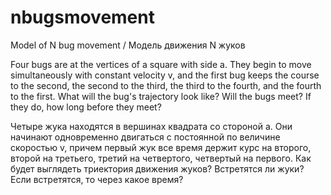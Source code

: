 # nbugsmovement
Model of N bug movement / Модель движения N жуков

Four bugs are at the vertices of a square with side a. They begin to move simultaneously with constant velocity v, and the first bug keeps the course to the second, the second to the third, the third to the fourth, and the fourth to the first.
What will the bug's trajectory look like? Will the bugs meet? If they do, how long before they meet?


Четыре жука находятся в вершинах квадрата со стороной а. Они начинают одновременно двигаться с постоянной по величине скоростью v, причем первый жук все время держит курс на второго, второй на третьего, третий на четвертого, четвертый на первого. 
Как будет выглядеть триектория движения жуков? Встретятся ли жуки? Если встретятся, то через какое время? 
